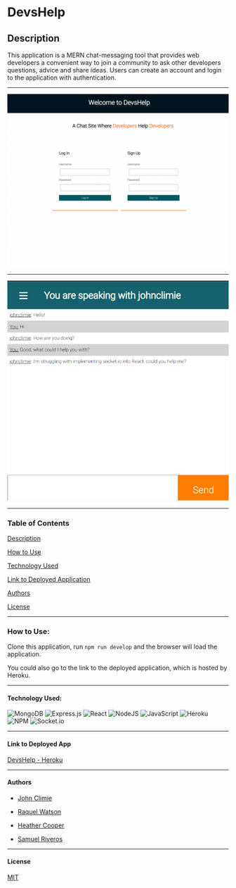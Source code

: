 # DevsHelp

## Description

This application is a MERN chat-messaging tool that provides web developers a convenient way to join a community to ask other developers questions, advice and share ideas.  Users can create an account and login to the application with authentication. 

---


![App-Login-image](images/login-page-img.png)

--- 

![Chat-Room-Demo](images/screenshot.png)

---

### Table of Contents

[Description](#description)
    
[How to Use](#how-to-use)

[Technology Used](#technology-used)

[Link to Deployed Application](#link-to-deployed-application)

[Authors](#authors)

[License](#license)

---

### How to Use:

Clone this application, run `npm run develop` and the browser will load the application.

You could also go to the link to the deployed application, which is hosted by Heroku.

---

#### Technology Used:

![MongoDB](https://img.shields.io/badge/MongoDB-%234ea94b.svg?logo=mongodb&logoColor=wheat)
![Express.js](https://img.shields.io/badge/express.js-%23404d59.svg?logo=express&logoColor=%2361DAFB)
![React](https://img.shields.io/badge/react-%2320232a.svg?logo=react&logoColor=%2361DAFB)
![NodeJS](https://img.shields.io/badge/node.js-6DA55F?logo=node.js&logoColor=wheat)
![JavaScript](https://img.shields.io/badge/javascript-%23323330.svg?logo=javascript&logoColor=%23F7DF1E)
![Heroku](https://img.shields.io/badge/heroku-%23430098.svg?logo=heroku&logoColor=wheat)
![NPM](https://img.shields.io/badge/NPM-%23000000.svg?style=for-the-badge&logo=npm&logoColor=white)
![Socket.io](https://img.shields.io/badge/Socket.io-black?style=for-the-badge&logo=socket.io&badgeColor=010101)

---

#### Link to Deployed App

[DevsHelp - Heroku](https://limitless-fortress-55717.herokuapp.com/)

---

#### Authors

- [John Climie](https://github.com/johnclimie)
  
- [Raquel Watson](https://github.com/nsoroma)
  
- [Heather Cooper](https://github.com/cheribc)
  
- [Samuel Riveros](https://github.com/SamRiv18)

---

#### License

[MIT](https://opensource.org/licenses/MIT)
